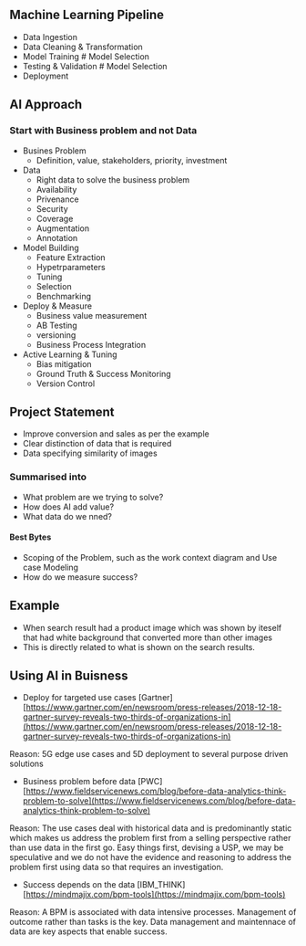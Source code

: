 ## Machine Learning Pipeline

- Data Ingestion
- Data Cleaning & Transformation
- Model Training                        # Model Selection
- Testing & Validation                  # Model Selection
- Deployment

## AI Approach

### Start with Business problem and not Data

- Busines Problem
    - Definition, value, stakeholders, priority, investment
- Data
    - Right data to solve the business problem
    - Availability
    - Privenance
    - Security
    - Coverage
    - Augmentation
    - Annotation
- Model Building
    - Feature Extraction
    - Hypetrparameters
    - Tuning
    - Selection
    - Benchmarking
- Deploy & Measure
    - Business value measurement
    - AB Testing
    - versioning
    - Business Process Integration
- Active Learning & Tuning
    - Bias mitigation
    - Ground Truth & Success Monitoring
    - Version Control

## Project Statement

- Improve conversion and sales as per the example
- Clear distinction of data that is required
- Data specifying similarity of images

### Summarised into

- What problem are we trying to solve?
- How does AI add value?
- What data do we nned?

#### Best Bytes

- Scoping of the Problem, such as the work context diagram and Use case Modeling
- How do we measure success?

## Example

- When search result had a product image which was shown by iteself that had white background that converted more than other images
- This is directly related to what is shown on the search results.

## Using AI in Buisness

- Deploy for targeted use cases [Gartner]
[https://www.gartner.com/en/newsroom/press-releases/2018-12-18-gartner-survey-reveals-two-thirds-of-organizations-in](https://www.gartner.com/en/newsroom/press-releases/2018-12-18-gartner-survey-reveals-two-thirds-of-organizations-in)

Reason: 5G edge use cases and 5D deployment to several purpose driven solutions

- Business problem before data [PWC]
[https://www.fieldservicenews.com/blog/before-data-analytics-think-problem-to-solve](https://www.fieldservicenews.com/blog/before-data-analytics-think-problem-to-solve)

Reason: The use cases deal with historical data and is predominantly static which makes us address the problem first from a selling perspective rather than use data in the first go. Easy things first, devising a USP, we may be speculative and we do not have the evidence and reasoning to address the problem first using data so that requires an investigation.

- Success depends on the data [IBM_THINK]
[https://mindmajix.com/bpm-tools](https://mindmajix.com/bpm-tools)

Reason: A BPM is associated with data intensive processes. Management of outcome rather than tasks is the key. Data management and maintennace of data are key aspects that enable success. 

